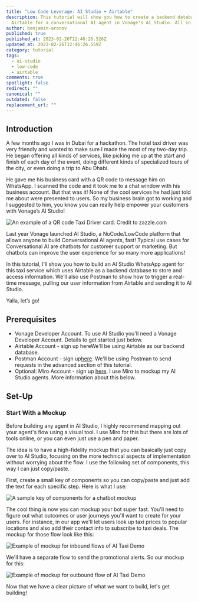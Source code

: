 ```yaml
---
title: "Low Code Leverage: AI Studio + Airtable"
description: This tutorial will show you how to create a backend database with
  Airtable for a conversational AI agent in Vonage's AI Studio. All in Low Code!
author: benjamin-aronov
published: true
published_at: 2023-02-26T12:46:26.526Z
updated_at: 2023-02-26T12:46:26.559Z
category: tutorial
tags:
  - ai-studio
  - low-code
  - airtable
comments: true
spotlight: false
redirect: ""
canonical: ""
outdated: false
replacement_url: ""
---
```

## Introduction

A few months ago I was in Dubai for a hackathon. The hotel taxi driver was very friendly and wanted to make sure I made the most of my two-day trip. He began offering all kinds of services, like picking me up at the start and finish of each day of the event, doing different kinds of specialized tours of the city, or even doing a trip to Abu Dhabi.

He gave me his business card with a QR code to message him on WhatsApp. I scanned the code and it took me to a chat window with his business account. But that was it! None of the cool services he had just told me about were presented to users. So my business brain got to working  and I suggested to him, you know you can really help empower your customers with Vonage’s AI Studio!

![An example of a QR code Taxi Driver card. Credit to zazzle.com](/content/blog/low-code-leverage-ai-studio-airtable/driver_taxi_limo_cool_black_metal_qr_code_business_card-r815c59cf1b504530b3dd0614064be5a1_tcvul_736.webp "An example of a QR code Taxi Driver card. Credit to zazzle.com")

Last year Vonage launched AI Studio, a NoCode/LowCode platform that allows anyone to build Conversational AI agents, fast! Typical use cases for Conversational AI are chatbots for customer support or marketing. But chatbots can improve the user experience for so many more applications!

In this tutorial, I’ll show you how to build an AI Studio WhatsApp agent for this taxi service which uses Airtable as a backend database to store and access information. We’ll also use Postman to show how to trigger a real-time message, pulling our user information from Airtable and sending it to AI Studio.

Yalla, let’s go!

## Prerequisites

* Vonage Developer Account. To use AI Studio you'll need a Vonage Developer Account. Details to get started just below.
* Airtable Account - sign up here﻿We'll be using Airtable as our backend database.
* Postman Account - sign up[here](https://identity.getpostman.com/signup). We'll be using Postman to send requests in the advanced section of this tutorial.
* Optional: Miro Account - sign up [here](https://miro.com/signup/). I use Miro to mockup my AI Studio agents. More information about this below.

<sign-up></sign-up>

## Set-Up

### Start With a Mockup

Before building any agent in AI Studio, I highly recommend mapping out your agent's flow using a visual tool. I use Miro for this but there are lots of tools online, or you can even just use a pen and paper. 

The idea is to have a high-fidelity mockup that you can basically just copy over to AI Studio, focusing on the more technical aspects of implementation without worrying about the flow. 
I use the following set of components, this way I can just copy/paste.

﻿First, create a small key of components so you can copy/paste and just add the text for each specific step. Here is what I use:

![A sample key of components for a chatbot mockup](/content/blog/low-code-leverage-ai-studio-airtable/screenshot-2023-02-26-at-15.19.20.png "A sample key of components for a chatbot mockup")

T﻿he cool thing is now you can mockup your bot super fast. You'll need to figure out what outcomes or user journeys you'll want to create for your users. For instance, in our app we'll let users look up taxi prices to popular locations and also add their contact info to subscribe to taxi deals. The mockup for those flow look like this:

![Example of mockup for inbound flows of AI Taxi Demo](/content/blog/low-code-leverage-ai-studio-airtable/screenshot-2023-02-26-at-15.28.40.png "Example of mockup for inbound flows of AI Taxi Demo")

We'll have a separate flow to send the promotional alerts. So our mockup for this:

![Example of mockup for outbound flow of AI Taxi Demo](/content/blog/low-code-leverage-ai-studio-airtable/screenshot-2023-02-26-at-15.28.45.png "Example of mockup for outbound flow of AI Taxi Demo")

N﻿ow that we have a clear picture of what we want to build, let's get building!